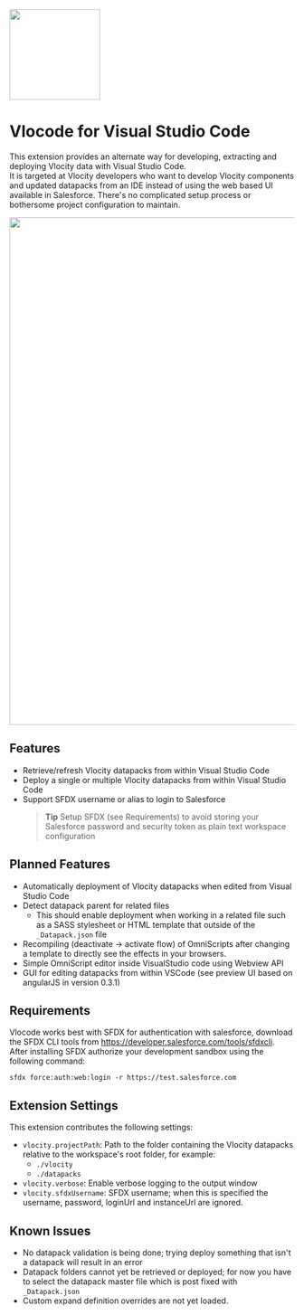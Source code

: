 <img src="https://raw.githubusercontent.com/Codeneos/vlocode/master/resources/logo1.png" height="160">

# Vlocode for Visual Studio Code

This extension provides an alternate way for developing, extracting and deploying Vlocity data with Visual Studio Code.  
It is targeted at Vlocity developers who want to develop Vlocity components and updated datapacks from an IDE instead of using the web based UI available in Salesforce.
There's no complicated setup process or bothersome project configuration to maintain.

<img src="https://raw.githubusercontent.com/Codeneos/vlocode/master/resources/refreshDatapack.gif" width="898">

## Features

* Retrieve/refresh Vlocity datapacks from within Visual Studio Code
* Deploy a single or multiple Vlocity datapacks from within Visual Studio Code
* Support SFDX username or alias to login to Salesforce
  > **Tip** Setup SFDX (see Requirements) to avoid storing your Salesforce password and security token as plain text workspace configuration

## Planned Features

* Automatically deployment of Vlocity datapacks when edited from Visual Studio Code
* Detect datapack parent for related files
  * This should enable deployment when working in a related file such as a SASS stylesheet or HTML template that outside of the `_Datapack.json` file
* Recompiling (deactivate -> activate flow) of OmniScripts after changing a template to directly see the effects in your browsers.
* Simple OmniScript editor inside VisualStudio code using Webview API
* GUI for editing datapacks from within VSCode (see preview UI based on angularJS in version 0.3.1)

## Requirements

Vlocode works best with SFDX for authentication with salesforce, download the SFDX CLI tools from <https://developer.salesforce.com/tools/sfdxcli>. 
After installing SFDX authorize your development sandbox using the following command:
```
sfdx force:auth:web:login -r https://test.salesforce.com
```

## Extension Settings

This extension contributes the following settings:

* `vlocity.projectPath`: Path to the folder containing the Vlocity datapacks relative to the workspace's root folder, for example:
  - `./vlocity`
  - `./datapacks`
* `vlocity.verbose`: Enable verbose logging to the output window
* `vlocity.sfdxUsername`: SFDX username; when this is specified the username, password, loginUrl and instanceUrl are ignored.

## Known Issues

* No datapack validation is being done; trying deploy something that isn't a datapack will result in an error
* Datapack folders cannot yet be retrieved or deployed; for now you have to select the datapack master file which is post fixed with `_Datapack.json`
* Custom expand definition overrides are not yet loaded.